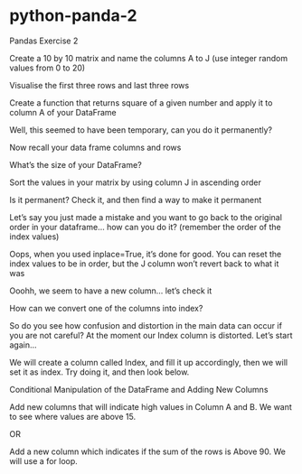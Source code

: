# python-panda-2

Pandas Exercise 2

Create a 10 by 10 matrix and name the columns A to J (use integer random values from 0 to 20)

Visualise the first three rows and last three rows

Create a function that returns square of a given number and apply it to column A of your DataFrame

Well, this seemed to have been temporary, can you do it permanently?

Now recall your data frame columns and rows

What’s the size of your DataFrame?

Sort the values in your matrix by using column J in ascending order

Is it permanent? Check it, and then find a way to make it permanent

Let’s say you just made a mistake and you want to go back to the original order in your dataframe… how can you do it? (remember the order of the index values)

Oops, when you used inplace=True, it’s done for good. You can reset the index values to be in order, but the J column won’t revert back to what it was

Ooohh, we seem to have a new column… let’s check it

How can we convert one of the columns into index?

So do you see how confusion and distortion in the main data can occur if you are not careful? At the moment our Index column is distorted.
Let’s start again…

We will create a column called Index, and fill it up accordingly, then we will set it as index.
Try doing it, and then look below.

Conditional Manipulation of the DataFrame and Adding New Columns

Add new columns that will indicate high values in Column A and B. We want to see where values are above 15.

OR

Add a new column which indicates if the sum of the rows is Above 90.
We will use a for loop.
